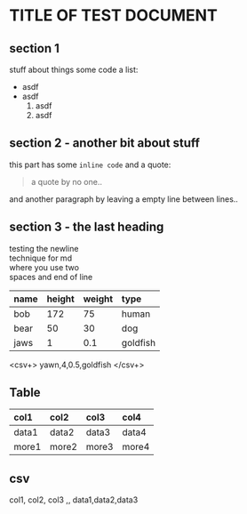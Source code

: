 # TITLE OF TEST DOCUMENT 
## section 1
stuff about things
	some code 
a list:
* asdf
* asdf
	1. asdf
	2. asdf

## section 2 - another bit about stuff
this part has some `inline code`  and a quote:
> a quote 
by no one..

and another paragraph by leaving a empty line between lines..

## section 3 - the last heading 
testing the newline  
technique for md  
where you use two  
spaces and end of line

  
|name| height| weight| type|
|:--|:--|:--|:--|
|bob| 172| 75| human|
|bear| 50| 30| dog|
|jaws| 1| 0.1| goldfish|
<csv+>
yawn,4,0.5,goldfish
</csv+>
  
## Table 

  
|col1| col2| col3| col4|
|:--|:--|:--|:--|
|data1| data2| data3| data4|
|more1| more2| more3| more4|
  
  
## csv
<csv>
col1, col2, col3
,,
data1,data2,data3

